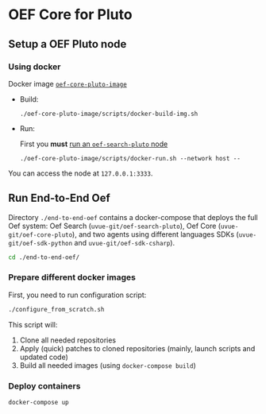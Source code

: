 # OEF Core for Pluto

## Setup a OEF Pluto node

### Using docker 
Docker image [`oef-core-pluto-image`](https://github.com/uvue-git/oef-core-pluto/tree/master/oef-core-pluto-image)

- Build:
 
      ./oef-core-pluto-image/scripts/docker-build-img.sh
    
- Run:

  First you **must** [run an `oef-search-pluto` node](https://github.com/uvue-git/oef-search-pluto/blob/docker-img/README.md)

      ./oef-core-pluto-image/scripts/docker-run.sh --network host --


You can access the node at `127.0.0.1:3333`.

## Run End-to-End Oef

Directory `./end-to-end-oef` contains a docker-compose that deploys the full Oef system: Oef Search (`uvue-git/oef-search-pluto`), Oef Core (`uvue-git/oef-core-pluto`), and two agents using different languages SDKs (`uvue-git/oef-sdk-python` and `uvue-git/oef-sdk-csharp`).
```bash
cd ./end-to-end-oef/
```

### Prepare different docker images
First, you need to run configuration script:
```bash
./configure_from_scratch.sh
```
This script will:

1. Clone all needed repositories
2. Apply (quick) patches to cloned repositories (mainly, launch scripts and updated code)
3. Build all needed images (using `docker-compose build`)

### Deploy containers
```bash
docker-compose up
```
 
